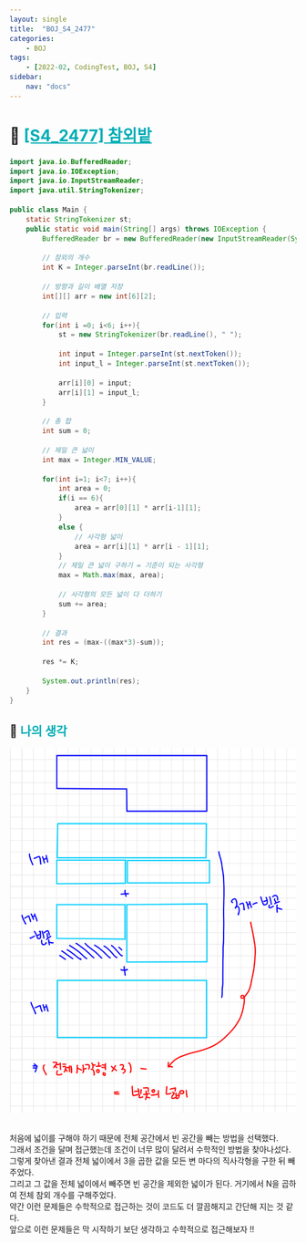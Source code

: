 ```yaml
---
layout: single
title:  "BOJ_S4_2477"
categories: 
    - BOJ
tags: 
    - [2022-02, CodingTest, BOJ, S4]
sidebar:
    nav: "docs"
---
```


# 📁 <b><a style="color:#00adb5" href="https://www.acmicpc.net/problem/2477" target=_blank>[S4_2477] 참외밭</a></b>

```java
import java.io.BufferedReader;
import java.io.IOException;
import java.io.InputStreamReader;
import java.util.StringTokenizer;

public class Main {
    static StringTokenizer st;
    public static void main(String[] args) throws IOException {
        BufferedReader br = new BufferedReader(new InputStreamReader(System.in));

        // 참외의 개수
        int K = Integer.parseInt(br.readLine());

        // 방향과 길이 배열 저장
        int[][] arr = new int[6][2];

        // 입력
        for(int i =0; i<6; i++){
            st = new StringTokenizer(br.readLine(), " ");

            int input = Integer.parseInt(st.nextToken());
            int input_l = Integer.parseInt(st.nextToken());

            arr[i][0] = input;
            arr[i][1] = input_l;
        }

        // 총 합
        int sum = 0;

        // 제일 큰 넓이
        int max = Integer.MIN_VALUE;

        for(int i=1; i<7; i++){
            int area = 0;
            if(i == 6){
                area = arr[0][1] * arr[i-1][1];
            }
            else {
                // 사각형 넓이
                area = arr[i][1] * arr[i - 1][1];
            }
            // 제일 큰 넓이 구하기 = 기준이 되는 사각형
            max = Math.max(max, area);

            // 사각형의 모든 넓이 다 더하기
            sum += area;
        }

        // 결과
        int res = (max-((max*3)-sum));

        res *= K;

        System.out.println(res);
    }
}

```


## 🤔 <b><a style="color:#00adb5">나의 생각</a></b>
<p align="center"><img src="./../../images/BOJ_2477.jpeg"></p><br>
처음에 넓이를 구해야 하기 때문에 전체 공간에서 빈 공간을 빼는 방법을 선택했다.<br>
그래서 조건을 달며 접근했는데 조건이 너무 많이 달려서 수학적인 방법을 찾아나섰다.<br>
그렇게 찾아낸 결과 전체 넓이에서 3을 곱한 값을 모든 변 마다의 직사각형을 구한 뒤 빼주었다.<br>
그리고 그 값을 전체 넓이에서 빼주면 빈 공간을 제외한 넓이가 된다. 거기에서 N을 곱하여 전체 참외 개수를 구해주었다.<br>
약간 이런 문제들은 수학적으로 접근하는 것이 코드도 더 깔끔해지고 간단해 지는 것 같다.<br>
앞으로 이런 문제들은 막 시작하기 보단 생각하고 수학적으로 접근해보자 !!